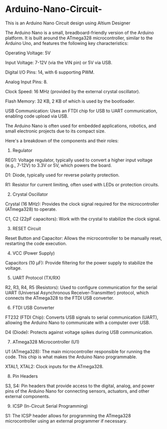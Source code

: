 # Arduino-Nano-Circuit-

This is an Arduino Nano Circuit design using Altium Designer

The Arduino Nano is a small, breadboard-friendly version of the Arduino platform. It is built around the ATmega328 microcontroller, similar to the Arduino Uno, and features the following key characteristics:

Operating Voltage: 5V

Input Voltage: 7-12V (via the VIN pin) or 5V via USB.

Digital I/O Pins: 14, with 6 supporting PWM.

Analog Input Pins: 8.

Clock Speed: 16 MHz (provided by the external crystal oscillator).

Flash Memory: 32 KB, 2 KB of which is used by the bootloader.

USB Communication: Uses an FTDI chip for USB to UART communication, enabling code upload via USB.

The Arduino Nano is often used for embedded applications, robotics, and small electronic projects due to its compact size.

Here's a breakdown of the components and their roles:

1. Regulator

REG1: Voltage regulator, typically used to convert a higher input voltage (e.g., 7-12V) to 3.3V or 5V, which powers the board.

D1: Diode, typically used for reverse polarity protection.

R1: Resistor for current limiting, often used with LEDs or protection circuits.

2. Crystal Oscillator

Crystal (16 MHz): Provides the clock signal required for the microcontroller (ATmega328) to operate.

C1, C2 (22pF capacitors): Work with the crystal to stabilize the clock signal.

3. RESET Circuit

Reset Button and Capacitor: Allows the microcontroller to be manually reset, restarting the code execution.

4. VCC (Power Supply)

Capacitors (10 µF): Provide filtering for the power supply to stabilize the voltage.

5. UART Protocol (TX/RX)

R2, R3, R4, R5 (Resistors): Used to configure communication for the serial UART (Universal Asynchronous Receiver-Transmitter) protocol, which connects the ATmega328 to the FTDI USB converter.

6. FTDI USB Converter

FT232 (FTDI Chip): Converts USB signals to serial communication (UART), allowing the Arduino Nano to communicate with a computer over USB.

D4 (Diode): Protects against voltage spikes during USB communication.

7. ATmega328 Microcontroller (U1)

U1 (ATmega328): The main microcontroller responsible for running the code. This chip is what makes the Arduino Nano programmable.

XTAL1, XTAL2: Clock inputs for the ATmega328.

8. Pin Headers

S3, S4: Pin headers that provide access to the digital, analog, and power pins of the Arduino Nano for connecting sensors, actuators, and other external components.

9. ICSP (In-Circuit Serial Programming)

S1: The ICSP header allows for programming the ATmega328 microcontroller using an external programmer if necessary.

